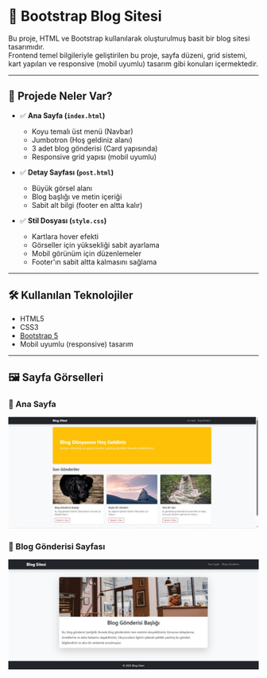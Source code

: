 # 📝 Bootstrap Blog Sitesi

Bu proje, HTML ve Bootstrap kullanılarak oluşturulmuş basit bir blog sitesi tasarımıdır.  
Frontend temel bilgileriyle geliştirilen bu proje, sayfa düzeni, grid sistemi, kart yapıları ve responsive (mobil uyumlu) tasarım gibi konuları içermektedir.

---

## 📌 Projede Neler Var?

- ✅ **Ana Sayfa (`index.html`)**
  - Koyu temalı üst menü (Navbar)
  - Jumbotron (Hoş geldiniz alanı)
  - 3 adet blog gönderisi (Card yapısında)
  - Responsive grid yapısı (mobil uyumlu)

- ✅ **Detay Sayfası (`post.html`)**
  - Büyük görsel alanı
  - Blog başlığı ve metin içeriği
  - Sabit alt bilgi (footer en altta kalır)

- ✅ **Stil Dosyası (`style.css`)**
  - Kartlara hover efekti
  - Görseller için yüksekliği sabit ayarlama
  - Mobil görünüm için düzenlemeler
  - Footer'ın sabit altta kalmasını sağlama

---

## 🛠 Kullanılan Teknolojiler

- HTML5
- CSS3
- [Bootstrap 5](https://getbootstrap.com/)
- Mobil uyumlu (responsive) tasarım

---

## 🖼️ Sayfa Görselleri

### 🔹 Ana Sayfa
![Ana Sayfa Görseli](./images/index.html.jpg)

### 🔹 Blog Gönderisi Sayfası
![Post Sayfası Görseli](./images/post.html.jpg)


